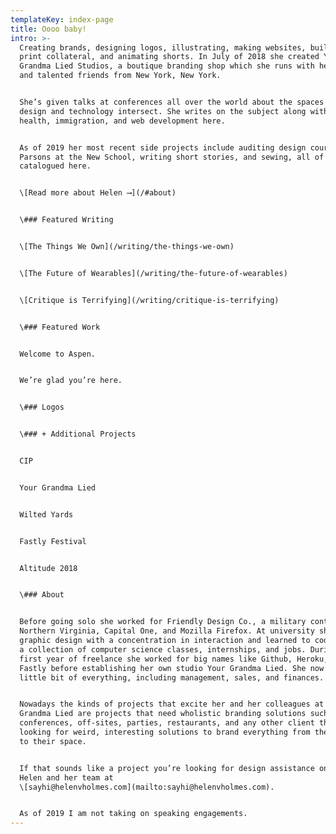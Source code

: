```yaml
---
templateKey: index-page
title: Oooo baby!
intro: >-
  Creating brands, designing logos, illustrating, making websites, building
  print collateral, and animating shorts. In July of 2018 she created Your
  Grandma Lied Studios, a boutique branding shop which she runs with her partner
  and talented friends from New York, New York.


  She’s given talks at conferences all over the world about the spaces where
  design and technology intersect. She writes on the subject along with mental
  health, immigration, and web development here.


  As of 2019 her most recent side projects include auditing design courses at
  Parsons at the New School, writing short stories, and sewing, all of which are
  catalogued here.


  \[Read more about Helen ⟶](/#about)


  \### Featured Writing


  \[The Things We Own](/writing/the-things-we-own)


  \[The Future of Wearables](/writing/the-future-of-wearables)


  \[Critique is Terrifying](/writing/critique-is-terrifying)


  \### Featured Work


  Welcome to Aspen. 


  We’re glad you’re here.


  \### Logos


  \### + Additional Projects


  CIP


  Your Grandma Lied


  Wilted Yards


  Fastly Festival


  Altitude 2018


  \### About


  Before going solo she worked for Friendly Design Co., a military contractor in
  Northern Virginia, Capital One, and Mozilla Firefox. At university she studied
  graphic design with a concentration in interaction and learned to code through
  a collection of computer science classes, internships, and jobs. During her
  first year of freelance she worked for big names like Github, Heroku, and
  Fastly before establishing her own studio Your Grandma Lied. She now does a
  little bit of everything, including management, sales, and finances.


  Nowadays the kinds of projects that excite her and her colleagues at Your
  Grandma Lied are projects that need wholistic branding solutions such as
  conferences, off-sites, parties, restaurants, and any other client that’s
  looking for weird, interesting solutions to brand everything from their invite
  to their space.


  If that sounds like a project you’re looking for design assistance on, contact
  Helen and her team at
  \[sayhi@helenvholmes.com](mailto:sayhi@helenvholmes.com).


  As of 2019 I am not taking on speaking engagements.
---
```


